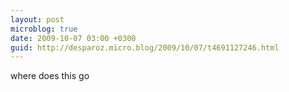 ```yaml
---
layout: post
microblog: true
date: 2009-10-07 03:00 +0300
guid: http://desparoz.micro.blog/2009/10/07/t4691127246.html
---
```

where does this go
